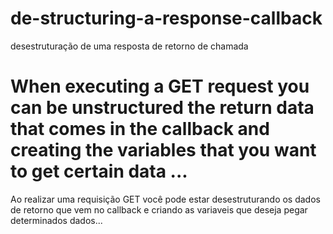 # de-structuring-a-response-callback

desestruturação de uma resposta de retorno de chamada

# When executing a GET request you can be unstructured the return data that comes in the callback and creating the variables that you want to get certain data ...

Ao realizar uma requisição GET você pode estar desestruturando os dados de retorno que vem no callback e criando as variaveis que deseja pegar determinados dados...
